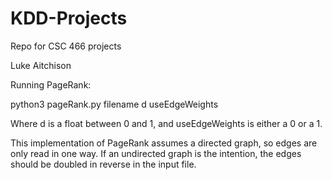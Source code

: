 # KDD-Projects
Repo for CSC 466 projects


Luke Aitchison

Running PageRank:

python3 pageRank.py filename d useEdgeWeights

Where d is a float between 0 and 1, and useEdgeWeights is either a 0 or a 1. 

This implementation of PageRank assumes a directed graph, so edges are only read in one way. If an undirected graph is the intention, the edges should be doubled in reverse in the input file.

